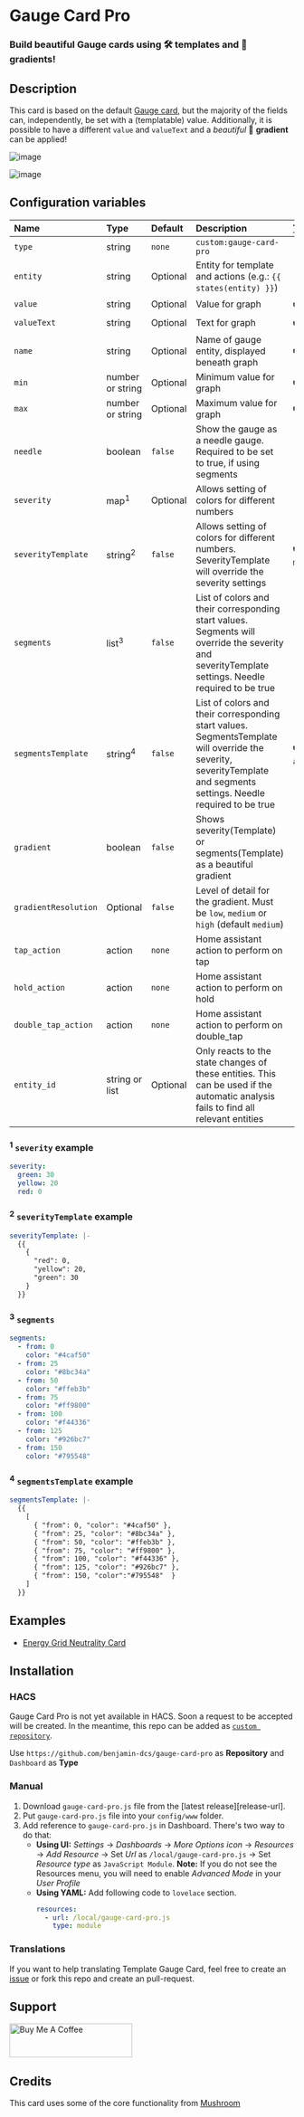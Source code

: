 # Gauge Card Pro

### Build beautiful Gauge cards using 🛠️ templates and 🌈 gradients!

## Description

This card is based on the default [Gauge card](https://www.home-assistant.io/dashboards/gauge/), but the majority of the fields can, independently, be set with a (templatable) value. Additionally, it is possible to have a different `value` and `valueText` and a _beautiful_ 🌈
**gradient** can be applied!

![image](https://github.com/user-attachments/assets/ccefe63d-6cdc-448f-97a8-98b32e926ff0)

![image](https://github.com/user-attachments/assets/85ea5f7b-6fdd-403d-8173-025637b812db)

## Configuration variables

| Name                 | Type               | Default  | Description                                                                                                                                                          | [Templatable](https://www.home-assistant.io/docs/configuration/templating/) |
| :------------------- | :----------------- | :------- | :------------------------------------------------------------------------------------------------------------------------------------------------------------------- | :-------------------------------------------------------------------------- |
| `type`               | string             | `none`   | `custom:gauge-card-pro`                                                                                                                                              |
| `entity`             | string             | Optional | Entity for template and actions (e.g.: `{{ states(entity) }}`)                                                                                                       |                                                                             |
| `value`              | string             | Optional | Value for graph                                                                                                                                                      | ✔️ (`number`)                                                               |
| `valueText`          | string             | Optional | Text for graph                                                                                                                                                       | ✔️                                                                          |
| `name`               | string             | Optional | Name of gauge entity, displayed beneath graph                                                                                                                        | ✔️                                                                          |
| `min`                | number or string   | Optional | Minimum value for graph                                                                                                                                              | ✔️ (`number`)                                                               |
| `max`                | number or string   | Optional | Maximum value for graph                                                                                                                                              | ✔️ (`number`)                                                               |
| `needle`             | boolean            | `false`  | Show the gauge as a needle gauge. Required to be set to true, if using segments                                                                                      |                                                                             |
| `severity`           | map<sup>1</sup>    | Optional | Allows setting of colors for different numbers                                                                                                                       |                                                                             |
| `severityTemplate`   | string<sup>2</sup> | `false`  | Allows setting of colors for different numbers. SeverityTemplate will override the severity settings                                                                 | ✔️ (`severity map`)                                                         |
| `segments`           | list<sup>3</sup>   | `false`  | List of colors and their corresponding start values. Segments will override the severity and severityTemplate settings. Needle required to be true                   |                                                                             |
| `segmentsTemplate`   | string<sup>4</sup> | `false`  | List of colors and their corresponding start values. SegmentsTemplate will override the severity, severityTemplate and segments settings. Needle required to be true | ✔️ (`segments array`)                                                       |
| `gradient`           | boolean            | `false`  | Shows severity(Template) or segments(Template) as a beautiful gradient                                                                                               |                                                                             |
| `gradientResolution` | Optional           | `false`  | Level of detail for the gradient. Must be `low`, `medium` or `high` (default `medium`)                                                                               |                                                                             |
| `tap_action`         | action             | `none`   | Home assistant action to perform on tap                                                                                                                              |                                                                             |
| `hold_action`        | action             | `none`   | Home assistant action to perform on hold                                                                                                                             |                                                                             |
| `double_tap_action`  | action             | `none`   | Home assistant action to perform on double_tap                                                                                                                       |                                                                             |
| `entity_id`          | string or list     | Optional | Only reacts to the state changes of these entities. This can be used if the automatic analysis fails to find all relevant entities                                   |                                                                             |

### <sup>1</sup> `severity` example

```yaml
severity:
  green: 30
  yellow: 20
  red: 0
```

### <sup>2</sup> `severityTemplate` example

```yaml
severityTemplate: |-
  {{
    { 
      "red": 0, 
      "yellow": 20, 
      "green": 30
    }
  }}
```

### <sup>3</sup> `segments`

```yaml
segments:
  - from: 0
    color: "#4caf50"
  - from: 25
    color: "#8bc34a"
  - from: 50
    color: "#ffeb3b"
  - from: 75
    color: "#ff9800"
  - from: 100
    color: "#f44336"
  - from: 125
    color: "#926bc7"
  - from: 150
    color: "#795548"
```

### <sup>4</sup> `segmentsTemplate` example

```yaml
segmentsTemplate: |-
  {{
    [
      { "from": 0, "color": "#4caf50" },
      { "from": 25, "color": "#8bc34a" },
      { "from": 50, "color": "#ffeb3b" },
      { "from": 75, "color": "#ff9800" },
      { "from": 100, "color": "#f44336" },
      { "from": 125, "color": "#926bc7" },
      { "from": 150, "color":"#795548"  }
    ]
  }}
```

## Examples

- [Energy Grid Neutrality Card](examples/energy-grid-neutrality-gauge.md)

## Installation

### HACS

Gauge Card Pro is not yet available in HACS. Soon a request to be accepted will be created. In the meantime, this repo can be added as [`custom repository`](https://www.hacs.xyz/docs/faq/custom_repositories/).

Use `https://github.com/benjamin-dcs/gauge-card-pro` as **Repository** and `Dashboard` as **Type**

### Manual

1. Download `gauge-card-pro.js` file from the [latest release][release-url].
2. Put `gauge-card-pro.js` file into your `config/www` folder.
3. Add reference to `gauge-card-pro.js` in Dashboard. There's two way to do that:
   - **Using UI:** _Settings_ → _Dashboards_ → _More Options icon_ → _Resources_ → _Add Resource_ → Set _Url_ as `/local/gauge-card-pro.js` → Set _Resource type_ as `JavaScript Module`.
     **Note:** If you do not see the Resources menu, you will need to enable _Advanced Mode_ in your _User Profile_
   - **Using YAML:** Add following code to `lovelace` section.
     ```yaml
     resources:
       - url: /local/gauge-card-pro.js
         type: module
     ```

### Translations

If you want to help translating Template Gauge Card, feel free to create an [issue](https://github.com/benjamin-dcs/gauge-card-pro/issues) or fork this repo and create an pull-request.

## Support

<a href="https://www.buymeacoffee.com/benjamindcs" target="_blank"><img src="https://cdn.buymeacoffee.com/buttons/v2/default-yellow.png" alt="Buy Me A Coffee" style="height: 60px !important;width: 217px !important;" ></a>

## Credits

This card uses some of the core functionality from [Mushroom](https://github.com/piitaya/lovelace-mushroom/)
